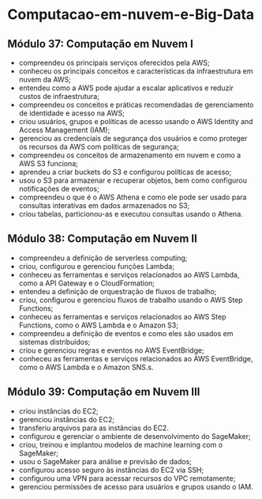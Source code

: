 # Computacao-em-nuvem-e-Big-Data


## Módulo 37: Computação em Nuvem I

- compreendeu os principais serviços oferecidos pela AWS;
- conheceu os principais conceitos e características da infraestrutura em nuvem da AWS;
- entendeu como a AWS pode ajudar a escalar aplicativos e reduzir custos de infraestrutura;
- compreendeu os conceitos e práticas recomendadas de gerenciamento de identidade e acesso na AWS;
- criou usuários, grupos e políticas de acesso usando o AWS Identity and Access Management (IAM);
- gerenciou as credenciais de segurança dos usuários e como proteger os recursos da AWS com políticas de segurança;
- compreendeu os conceitos de armazenamento em nuvem e como a AWS S3 funciona;
- aprendeu a criar buckets do S3 e configurou políticas de acesso;
- usou o S3 para armazenar e recuperar objetos, bem como configurou notificações de eventos;
- compreendeu o que é o AWS Athena e como ele pode ser usado para consultas interativas em dados armazenados no S3;
- criou tabelas, particionou-as e executou consultas usando o Athena.


## Módulo 38: Computação em Nuvem II

- compreendeu a definição de serverless computing;
- criou, configurou e gerenciou funções Lambda;
- conheceu as ferramentas e serviços relacionados ao AWS Lambda, como a API Gateway e o CloudFormation;
- entendeu a definição de orquestração de fluxos de trabalho;
- criou, configurou e gerenciou fluxos de trabalho usando o AWS Step Functions;
- conheceu as ferramentas e serviços relacionados ao AWS Step Functions, como o AWS Lambda e o Amazon S3;
- compreendeu a definição de eventos e como eles são usados em sistemas distribuídos;
- criou e gerenciou regras e eventos no AWS EventBridge;
- conheceu as ferramentas e serviços relacionados ao AWS EventBridge, como o AWS Lambda e o Amazon SNS.s.


## Módulo 39: Computação em Nuvem III

- criou instâncias do EC2;
- gerenciou instâncias do EC2;
- transferiu arquivos para as instâncias do EC2.
- configurou e gerenciar o ambiente de desenvolvimento do SageMaker;
- criou, treinou e implantou modelos de machine learning com o SageMaker;
- usou o SageMaker para análise e previsão de dados;
- configurou acesso seguro às instâncias do EC2 via SSH;
- configurou uma VPN para acessar recursos do VPC remotamente;
- gerenciou permissões de acesso para usuários e grupos usando o IAM.
